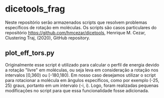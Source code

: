 # dicetools_frag

Neste repositório serão armazenados scripts que resolvem problemas específicos de rotação em moléculas. 
Os scripts são casos particulares do repositório https://github.com/hmcezar/dicetools, Henrique M. Cezar, Clustering Traj, (2020), GitHub repository. 

## plot_eff_tors.py

Originalmente esse script é utilizado para calcular o perfil de energia devido a rotação "livre" em moléculas, ou seja leva em consideração a rotação nos intervalos [0,360) ou [-180,180). Em nosso caso desejamos utilizar o script para rotacionar a molécula em ângulos específicos, como por exemplo (-25, 25) graus, portanto em um intervalo (-i, i). Logo, foram realizadas pequenas modificações no script para que essa funcionalidade fosse adicionada. 
